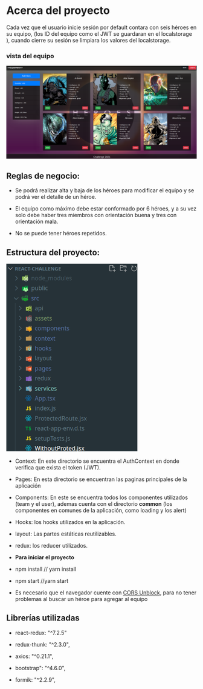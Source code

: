 # Acerca del proyecto

Cada vez que el usuario inicie sesión por default contara con seis héroes en su equipo, (los ID del equipo como el JWT se guardaran en el localstorage ), cuando cierre su sesión se limpiara los valores del localstorage.

### vista del equipo

![alt text](https://github.com/aniicossio1997/react-challenge/blob/main/myTeam.png)

## Reglas de negocio:

- Se podrá realizar alta y baja de los héroes para modificar el equipo y se podrá ver el detalle de un héroe.
- El equipo como máximo debe estar conformado por 6 héroes, y a su vez solo debe haber tres miembros con orientación buena y tres con orientación mala.

- No se puede tener héroes repetidos.

## Estructura del proyecto:

![alt text](https://github.com/aniicossio1997/react-challenge/blob/main/challenge.png)

- Context: En este directorio se encuentra el AuthContext en donde verifica que exista el token (JWT).

- Pages: En esta directorio se encuentran las paginas principales de la aplicación

- Components: En este se encuentra todos los componentes utilizados (team y el user), ademas cuenta con el directorio **common** (los componentes en comunes de la aplicación, como loading y los alert)

- Hooks: los hooks utilizados en la aplicación.

- layout: Las partes estáticas reutilizables.

- redux: los reducer utilizados.

- **Para iniciar el proyecto**

- npm install // yarn install

- npm start //yarn start

- Es necesario que el navegador cuente con [CORS Unblock](https://chrome.google.com/webstore/detail/cors-unblock/lfhmikememgdcahcdlaciloancbhjino), para no tener problemas al buscar un héroe para agregar al equipo

## Librerías utilizadas

- react-redux: "^7.2.5"

- redux-thunk: "^2.3.0",

- axios: "^0.21.1",

- bootstrap": "^4.6.0",

- formik: "^2.2.9",
